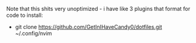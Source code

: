 Note that this shits very unoptimized - i have like 3 plugins that format for code
to install:
- git clone https://github.com/GetInIHaveCandy0/dotfiles.git ~/.config/nvim
